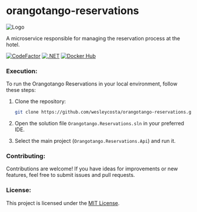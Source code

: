 # orangotango-reservations
![Logo](https://github.com/wesleycosta/orangotango/raw/main/images/logos/logo_full.png)

A microservice responsible for managing the reservation process at the hotel.

[![CodeFactor](https://www.codefactor.io/repository/github/wesleycosta/orangotango-reservations/badge)](https://www.codefactor.io/repository/github/wesleycosta/orangotango-reservations)
[![.NET](https://github.com/wesleycosta/orangotango-reservations/actions/workflows/dotnet.yml/badge.svg)](https://github.com/wesleycosta/orangotango-reservations/actions/workflows/dotnet.yml)
[![Docker Hub](https://img.shields.io/badge/docker-hub-blue.svg)](https://hub.docker.com/repository/docker/wesleycosta/orangotango-reservations)

### Execution:

To run the Orangotango Reservations in your local environment, follow these steps:

1. Clone the repository:

   ```bash
   git clone https://github.com/wesleycosta/orangotango-reservations.git
   ```

2. Open the solution file `Orangotango.Reservations.sln` in your preferred IDE.

3. Select the main project (`Orangotango.Reservations.Api`) and run it.

### Contributing:

Contributions are welcome! If you have ideas for improvements or new features, feel free to submit issues and pull requests.

### License:

This project is licensed under the [MIT License](LICENSE).
